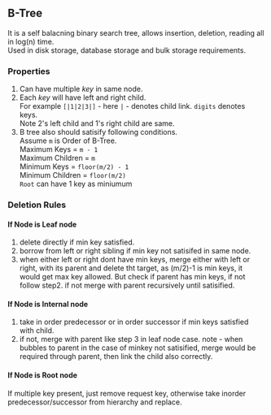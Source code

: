  
## B-Tree
It is a self balacning binary search tree, allows insertion, deletion, reading all in log(n) time.  
Used in disk storage, database storage and bulk storage requirements.

### Properties
1. Can have multiple _key_ in same node.
2. Each _key_ will have left and right child.   
For example  `[|1|2|3|]` - here `|` - denotes child link. `digits` denotes keys.  
Note 2's left child and 1's right child are same.
3. B tree also should satisify following conditions.  
Assume `m` is Order of B-Tree.  
Maximum Keys = `m - 1`   
Maximum Children = `m`   
Minimum Keys = `floor(m/2) - 1`  
Minimum Children = `floor(m/2)`  
`Root` can have 1 key as miniumum  

### Deletion Rules
#### If Node is Leaf node
1. delete directly if min key satisfied. 
2. borrow from left or right sibling if min key not satisifed in same node.
3. when either left or right dont have min keys, merge either with left or right, with its parent and delete tht target, as (m/2)-1 is min keys, it would get max key allowed.
But check if parent has min keys, if not follow step2. if not merge with parent recursively until satisified.
#### If Node is Internal node
1. take in order predecessor or in order successor if min keys satisfied with child.
2. if not, merge with parent like step 3 in leaf node case.
note - when bubbles to parent in the case of minkey not satisified, merge would be required through parent, then link the child also correctly.
#### If Node is Root node
If multiple key present, just remove request key, otherwise take inorder predecessor/successor from hierarchy and replace.

